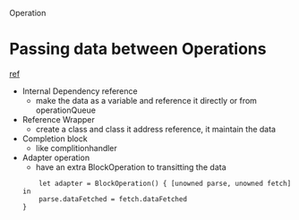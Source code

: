 Operation

# Passing data between Operations
[ref](https://marcosantadev.com/4-ways-pass-data-operations-swift/)


- Internal Dependency reference 
    - make the data as a variable and reference it directly or from operationQueue
- Reference Wrapper
    - create a class and class it address reference, it maintain the data
- Completion block
    - like complitionhandler
- Adapter operation
    - have an extra BlockOperation to transitting the data
    ```
        let adapter = BlockOperation() { [unowned parse, unowned fetch] in
        parse.dataFetched = fetch.dataFetched
    }
    ```


